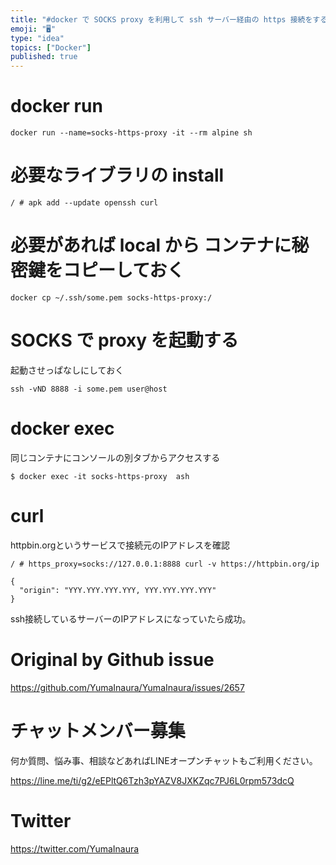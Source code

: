 ```yaml
---
title: "#docker で SOCKS proxy を利用して ssh サーバー経由の https 接続をする "
emoji: "🖥"
type: "idea"
topics: ["Docker"]
published: true
---
```


# docker run

```
docker run --name=socks-https-proxy -it --rm alpine sh
```

# 必要なライブラリの install

```
/ # apk add --update openssh curl
```

# 必要があれば local から コンテナに秘密鍵をコピーしておく

```
docker cp ~/.ssh/some.pem socks-https-proxy:/
```

# SOCKS で proxy を起動する

起動させっぱなしにしておく

```
ssh -vND 8888 -i some.pem user@host
```


# docker exec

同じコンテナにコンソールの別タブからアクセスする

```
$ docker exec -it socks-https-proxy  ash
```

# curl 

httpbin.orgというサービスで接続元のIPアドレスを確認

```
/ # https_proxy=socks://127.0.0.1:8888 curl -v https://httpbin.org/ip

{
  "origin": "YYY.YYY.YYY.YYY, YYY.YYY.YYY.YYY"
}
```

ssh接続しているサーバーのIPアドレスになっていたら成功。


# Original by Github issue

https://github.com/YumaInaura/YumaInaura/issues/2657








<!-- Update From Qiita API -->

# チャットメンバー募集


何か質問、悩み事、相談などあればLINEオープンチャットもご利用ください。

https://line.me/ti/g2/eEPltQ6Tzh3pYAZV8JXKZqc7PJ6L0rpm573dcQ





# Twitter


https://twitter.com/YumaInaura


<!-- Update From Qiita API -->


